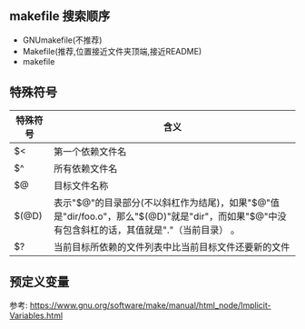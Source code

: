 ## makefile 搜索顺序

- GNUmakefile(不推荐)
- Makefile(推荐,位置接近文件夹顶端,接近README)
- makefile

## 特殊符号

特殊符号 | 含义
-----|---
$< | 第一个依赖文件名
$^ | 所有依赖文件名
$@ | 目标文件名称
$(@D) |表示"\$@"的目录部分(不以斜杠作为结尾)，如果"\$@"值是"dir/foo.o"，那么"\$(@D)"就是"dir"，而如果"$@"中没有包含斜杠的话，其值就是"."（当前目录） 。
$? | 当前目标所依赖的文件列表中比当前目标文件还要新的文件


## 预定义变量

参考: https://www.gnu.org/software/make/manual/html_node/Implicit-Variables.html

